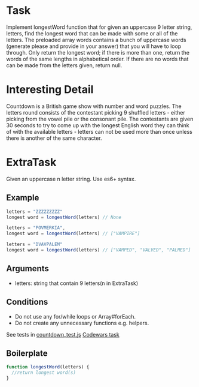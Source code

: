 # Task

Implement longestWord function that for given an uppercase 9 letter string, letters, find the longest word that can be made with some or all of the letters. The preloaded array words contains a bunch of uppercase words (generate please and provide in your answer) that you will have to loop through. Only return the longest word; if there is more than one, return the words of the same lengths in alphabetical order. If there are no words that can be made from the letters given, return null.

# Interesting Detail

Countdown is a British game show with number and word puzzles. The letters round consists of the contestant picking 9 shuffled letters - either picking from the vowel pile or the consonant pile. The contestants are given 30 seconds to try to come up with the longest English word they can think of with the available letters - letters can not be used more than once unless there is another of the same character.

# ExtraTask

Given an uppercase n letter string. Use es6+ syntax.

## Example

```js
letters = "ZZZZZZZZZ"
longest word = longestWord(letters) // None

letters = "POVMERKIA",
longest word = longestWord(letters) // ["VAMPIRE"]

letters = "DVAVPALEM"
longest word = longestWord(letters) // ["VAMPED", "VALVED", "PALMED"]
```

## Arguments

* letters: string that contain 9 letters(n in ExtraTask)

## Conditions

* Do not use any for/while loops or Array#forEach.
* Do not create any unnecessary functions e.g. helpers.

See tests in [countdown_test.js](https://github.com/AlexVvx/code-wars/blob/master/katas/countdown-game/countdown_test.js)
[Codewars task](http://www.codewars.com/kata/countdown-longest-word)

## Boilerplate
```js
function longestWord(letters) {
  //return longest word(s)
}
```
